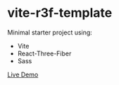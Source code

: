 # vite-r3f-template

Minimal starter project using:

- Vite
- React-Three-Fiber
- Sass

[Live Demo](https://vite-r3f-template.vercel.app/)
